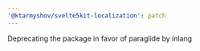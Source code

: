 ```yaml
---
'@ktarmyshov/svelte5kit-localization': patch
---
```


Deprecating the package in favor of paraglide by inlang

